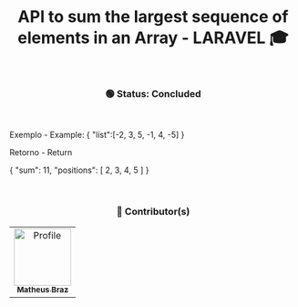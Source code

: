 <h1 align="center">
API to sum the largest sequence of elements in an Array - LARAVEL 🎓</h1>

<br />

<h3 align="center">🟢 Status: Concluded</h3>

<br />

Exemplo - Example:
{
    "list":[-2, 3, 5, -1, 4, -5]
}


Retorno - Return

{
    "sum": 11,
    "positions": [
        2,
        3,
        4,
        5
    ]
}

<br />
<h3 align="center">🎨 Contributor(s)</h4>
<table align="center">
  <tr>
    <td align="center">
      <a href="https://github.com/mhmBraz">
        <img src="https://avatars.githubusercontent.com/u/79339621?s=400&u=f5931614e9da9f5fa853aa3d0688a68dc6e3a5b6&v=4" width="100px;" alt="Profile"/>
        <br />
        <sub>
          <b>Matheus Braz</b>
        </sub>
      </a>
  </tr>  
</table>
